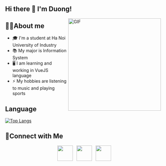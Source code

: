 <h2 style: border:none>Hi there 👋 I'm Duong! </h2>
<img align="right" alt="GIF" src="https://user-images.githubusercontent.com/74038190/212749171-b84692a8-2b04-4e3b-93ca-ac14705da224.gif" width="300"/>
<h2>👨‍💻About me </h2>

- 🎓 I'm a student at Ha Noi University of Industry <br>
- 📚 My major is Information System <br> 
- 🖥️ I am learning and working in VueJS language <br>
- ⚡ My hobbies are listening to music and playing sports <br>


<h2>Language</h2>

[![Top Langs](https://github-readme-stats.vercel.app/api/top-langs/?username=duong01&layout=compact&text_color=daf7dc&bg_color=151515)](https://github.com/devSouvik/github-readme-stats)
</br>

<h2>🚀Connect with Me </h2>
<p align="center">
&nbsp; <a href="https://www.facebook.com/duongitbg01" target="_blank" rel="noopener noreferrer"><img src="https://raw.githubusercontent.com/rahuldkjain/github-profile-readme-generator/master/src/images/icons/Social/facebook.svg" width="50" /></a>  
&nbsp; <a href="https://www.instagram.com/duongbg01" target="_blank" rel="noopener noreferrer"><img src="https://upload.wikimedia.org/wikipedia/commons/thumb/e/e7/Instagram_logo_2016.svg/2048px-Instagram_logo_2016.svg.png" width="50" /></a>  
&nbsp; <a href="nguyenvanduongit01@gmail.com" target="_blank" rel="noopener noreferrer"><img src="https://upload.wikimedia.org/wikipedia/commons/thumb/7/7e/Gmail_icon_%282020%29.svg/800px-Gmail_icon_%282020%29.svg.png"  width="50" /></a>
</p>



